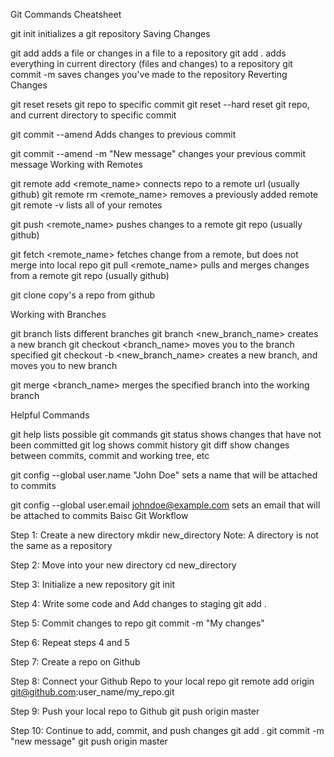 Git Commands Cheatsheet

git init initializes a git repository
Saving Changes

git add <filename> adds a file or changes in a file to a repository
git add . adds everything in current directory (files and changes) to a repository
git commit -m <meassage> saves changes you've made to the repository
Reverting Changes

git reset <Log Number> resets git repo to specific commit
git reset --hard <Log Number> reset git repo, and current directory to specific commit

git commit --amend Adds changes to previous commit

git commit --amend -m "New message" changes your previous commit message
Working with Remotes

git remote add <remote_name> <url> connects repo to a remote url (usually github)
git remote rm <remote_name> removes a previously added remote
git remote -v lists all of your remotes

git push <remote_name> <branch> pushes changes to a remote git repo (usually github)

git fetch <remote_name> <branch> fetches change from a remote, but does not merge into local repo
git pull <remote_name> <branch> pulls and merges changes from a remote git repo (usually github)

git clone <url> copy's a repo from github

Working with Branches

git branch lists different branches
git branch <new_branch_name> creates a new branch
git checkout <branch_name> moves you to the branch specified
git checkout -b <new_branch_name> creates a new branch, and moves you to new branch

git merge <branch_name> merges the specified branch into the working branch

Helpful Commands

git help lists possible git commands
git status shows changes that have not been committed
git log shows commit history
git diff show changes between commits, commit and working tree, etc

git config --global user.name "John Doe" sets a name that will be attached to commits

git config --global user.email johndoe@example.com sets an email that will be attached to commits
Baisc Git Workflow

Step 1: Create a new directory mkdir new_directory
Note: A directory is not the same as a repository

Step 2: Move into your new directory cd new_directory

Step 3: Initialize a new repository git init

Step 4: Write some code and Add changes to staging git add .

Step 5: Commit changes to repo git commit -m "My changes"

Step 6: Repeat steps 4 and 5

Step 7: Create a repo on Github

Step 8: Connect your Github Repo to your local repo git remote add origin git@github.com:user_name/my_repo.git

Step 9: Push your local repo to Github git push origin master

Step 10: Continue to add, commit, and push changes git add .
git commit -m "new message"
git push origin master

